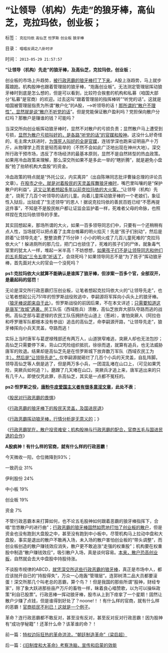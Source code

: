 # “让领导（机构）先走”的狼牙棒，高仙芝，克拉玛依，创业板；

标签： `克拉玛依` `高仙芝` `怛罗斯` `创业板` `狼牙棒` 

目录： `唱唱反调之八卦时评`

时间： `2013-05-29 21:57:57`

**“让领导（机构）先走”的狼牙棒，及高仙芝，克拉玛依，创业板**；

创业板的市场上升趋势，[被行政恶霸的狼牙棒打了下来](../../../2013/5/22/股民对行政恶霸的畏惧.md)。A股上涨趋势，马上就步履踉跄。机构股神也跟着管理层的狼牙棒，“炮轰创业板”。无法测定管理层挥动狼牙棒时到底是怎么想的，但是可以看到，比较符合挨套的机构和私募（咱国大部分“私募”是官商）的欢迎。过去这叫“跟着管理层的指挥棒转”“听党的话”。这就是咱国被管理层指责为所谓“散户化”的A股，——>听领导的话！[那所谓的“散户不理性”，显然就是说“散户不听党的话](../../../2011/6/20/管理层应反思为“A股机构化”而妖魔化散户.md)”。但是党能保证散户盈利吗？党担保向散户分红吗？那散户是赚谁的钱？可能吗？

当深交所向创业板挥动狼牙棒时，显然不对散户的亏损负责；显然散户马上遭受到亏损，[显然为散户亏损叫好的，是各路“听党的话”的官媒和股神](../../../2013/5/28/行政恶霸犹在，散户投资难安.md)。这没什么好奇怪的，毛主席大跃进时，[为饿死人叫好的全是官媒](../../../2012/5/19/公有制的饥饿和社会主义的饥荒.md)，连钱学深也跑来证明亩产十万斤，从物理学上而言是轻而易举的（不然不会如此广泛地出现在神州大地）。深交所行政干预市场，违反了市场经济的最基本原则，显然不是自然转型的热血政策。如果用冷血政策来理解，那么深交所如果不是多此一举的“瞎折腾”，就是避免小盘股“抢了抬轿机构大盘股”的资金。

冷血政策的特点就是“外托公议，内实离异”（出自陈琳同志批评曹操总理的评论员文章）。[在股市之中，就是对着股民的天灵盖挥舞狼牙棒时](../../../2013/5/24/行政恶霸挥动狼牙棒，技术分析将毫无意义.md)，嘴巴里叫嚷的是“保护散户的利益”。[这又让笔者想起多年以前克拉玛依的大火案，“](../../../2009/2/3/洞悉庄家行为，多看小动.md)让领导（机构）先走”，烧死了几百个听领导的话的儿童。向着儿童挥动狼牙棒的一个老娘们，象征性入狱后，出狱成了“生还领导”的恩人！据说克拉玛依的善民百姓已经“不愿再提这件事”，不知是不是股民帐户都让证监会监护着一样，死难者父母的命脉，也照样捏在克拉玛依领导的手里。

其实回想起来，那场所谓的大火，如果一百多领导同志们中，只要有一个还稍稍有点人性，当场就可以把点着了主席台帷幕的明火掐灭！先是“孩子们别动”，然后是顾着“让领导先走”，整整浪费了15分钟！小小的明火成了几百儿童死难的“克拉玛依大火”！躲进厕所的那几位，把门口也锁住了，死难的孩子们的尸体，就象毒气室里的犹太人一样，堆起一米半高！不妨想想，[如果孩子们不是让领导同志和他们的五毛帮凶“三令五申”听话了](../../../2012/12/27/五毛疯神没有人性的强奸轮奸的正义逻辑.md)，会烧死吗？如果领导同志不是“为了孩子”挥动狼牙棒，首先面对大火的官会一个没死吗？

**ps1:克拉玛依大火就算不能确认是谁挥了狼牙棒，但涉案一百多个官，全部双开，是最起码的惩罚**！

无论是深交所行政恶霸打压创业板，让笔者想起克拉玛依大火的“让领导先走”，也让笔者想起公元751年的怛罗斯战役败逃中，李嗣源将军挥向小兵头上的狼牙棒。（[狼牙棒说即来自于此](../../../2013/5/23/行政恶霸的狼牙棒下的股民天灵盖，及国进民退.md)）。怛罗斯战役的前因后果，不在本文详述；[只需要知道这是唐军“攻城”遇袭，](../../../2010/9/9/攻城不怕坚，死的是民工.md)民工队伍（西域胜兵）溃散，高仙芝放弃大部队夺路而逃的战例。高仙芝部与葛逻禄的农民工队伍拥挤在山道上（葱岭），害怕突厥人（阿拉伯和呼罗珊军队都根本没有参战）追击的高仙芝，命李嗣源开路，“让领导先走”，狼牙棒挥向小兵天灵盖，夺路而逃！

实际上当时唐军与葛逻禄残部还有两万人，山道狭窄难逃，突厥人却也无法包抄；高仙芝只需要停下来，背山口凭险组织抵抗，徐徐而退，就算有追兵，也无法威胁唐军的败退。结果却是高仙芝先是在怛罗斯城下放弃数万军队（西域农民工为主[），然后是“让领导先走”，](../../../2012/4/24/强盗逻辑正在制造空前的金融危机和经济危机.md)仅李嗣源就砸烂了几百个小兵的天灵盖，自乱阵脚。领导高仙芝等人倒是逃了，但是两万多小兵，一团混乱堵在山口上，（可见如果凭险，突厥兵如何追？）。磨蹭了几天堵在山口，突厥兵才追上来，唐军逃出来的只有几千人。即使仅凭此罪，杀高仙芝，其实是一点都不冤枉的。

**ps2:怛罗斯之役，[唐粉牛皮爱国主义者有很多意淫文章](../../../2010/6/2/中国古代建筑技术落后的原因;牛皮爱国主义有用吗？.md)，此处不表**；

《[股民对行政恶霸的畏惧](../../../2013/5/22/股民对行政恶霸的畏惧.md)》

《[行政恶霸的狼牙棒下的股民天灵盖，及国进民退](../../../2013/5/23/行政恶霸的狼牙棒下的股民天灵盖，及国进民退.md)》

《[行政恶霸挥动狼牙棒，行情分析是无意义的](../../../2013/5/24/行政恶霸挥动狼牙棒，技术分析将毫无意义.md)；》

《[行政恶霸犹在，散户投资难安；机构股神与行政恶霸的配合，官商五毛与国进民退的合作](../../../2013/5/28/行政恶霸犹在，散户投资难安.md)》

**A股疯神！有什么样的官商，就有什么样的行政恶霸**！

今天微收一阳，仓位微降到93%；

一致药业 31%

伊利股份 24%

中小板 19%

创业板 19%

资金 7%

不管行政恶霸本来打算如何，也不论五毛股神如何跟着恶霸的狼牙棒指挥下，合唱“忽悠散户的进行曲”；[行政恶霸的狼牙棒固然如愿地打怕了创业板的散户](../../../2012/11/28/只有政治权力才有可能被滥用，“管理层”难逃罪责！.md)，但是资金也没有跑到大盘股之中，甚至没有跑到中小板中。尽管机构马上拉动中盘和大盘股，事实是退出的散户不敢再入场，未入场的散户害怕创业板的“带头调整”，而创业板创造的散户赚钱效应消失，散户更不敢追涨“走强的权重股”；机构要在权重股中制造“散户赚钱效应”，吸引散户入场，真是谈何容易。[本来，散户恐高创业板](../../../2012/10/18/限制对小盘股的投资，熊害深远；.md)，自然就会去大中盘股中持股待涨。

不谈股市规律的ABCD，[就凭深交所这些行政恶霸的狼牙棒](../../../2012/10/17/A股股价仍然偏高，但已经太低了.md)，真正是市场中人，都应该抛开自已的“持股得失”，万众一心炮轰“管理层”。连郭树清二品大员都要滚蛋！深交所那几个叫老总的恶霸，算个鸟？！但是我国的那些所谓“股神，财经专家”，除了象大跃进那些亩产万斤的畜牲一样，眛着良心唱赞歌，以为可以操纵政策“利自已股票”。行政恶棒一挥动狼牙棒，股市从上到下痉挛了一个星期！固然让散户少赚了点钱，但是谁得到好处了？noone!！！有什么样的官商，就有什么样的恶霸！[官商损民不利已！这就是一个例子](../../../2012/1/6/技术分析绝对化的政治意义和股神的奋斗.md)。

革命？连行政恶霸都不敢反对，甚至没有反对，甚至反对反对行政恶霸！因为股神有“成功学秘籍”！还革什么命？该革谁的命？！



前一篇：[特权边际狂热的革命洪流，“朝廷制造革命”（梁启超）](../../../2013/5/29/特权边际狂热的革命洪流，“朝廷制造革命”（梁启超）.md)

后一篇：[《旧制度和大革命》考察洗脑，宣传和启蒙的效能](../../../2013/5/30/《旧制度和大革命》考察洗脑，宣传和启蒙的效能.md)
